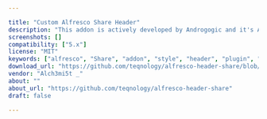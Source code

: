 ```yaml
---

title: "Custom Alfresco Share Header"
description: "This addon is actively developed by Androgogic and it's Alfresco Team. The addon aims to provide a new Aikau widget for the Share header, with a brand new and modern style, based on Material Design by Google. Owner Alch3mi5t _ Versions Community 5.0.x Community 5.1.x Enterprise 5.0.x Enterprise 5.1.x License Type MIT Project Page GitHub - teqnology/alfresco-header-share: New Alfresco Share 5 menu header, with material design colour scheme and style Download Page https://github.com/teqnology/alfresco-header-share/blob/master/target/alfresco-header-share.amp?raw=true Tags theme, style, Alfresco Share, header Component Type Alternative Client / UI, Share Theme Extension Points Installation Products Share Web Client"
screenshots: []
compatibility: ["5.x"]
license: "MIT"
keywords: ["alfresco", "Share", "addon", "style", "header", "plugin", "community", "Alfresco", "theme"]
download_url: "https://github.com/teqnology/alfresco-header-share/blob/master/target/alfresco-header-share.amp?raw=true"
vendor: "Alch3mi5t _"
about: ""
about_url: "https://github.com/teqnology/alfresco-header-share"
draft: false

---
```

